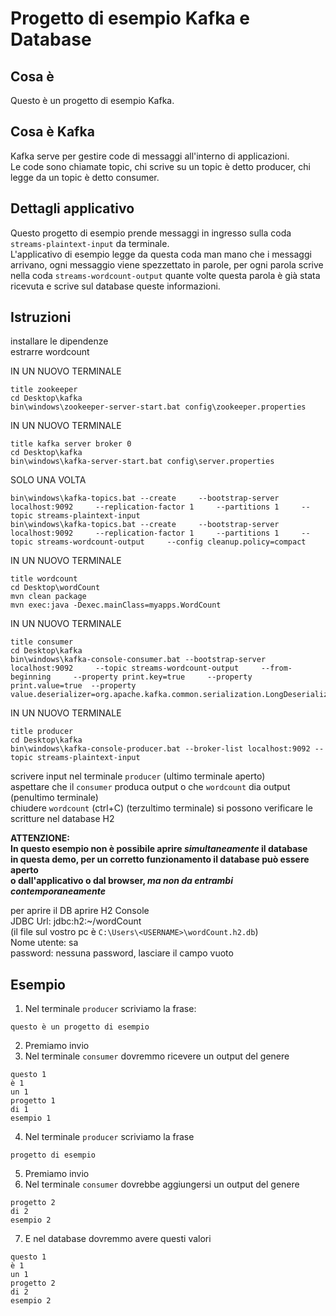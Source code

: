 # Progetto di esempio Kafka e Database
## Cosa è
Questo è un progetto di esempio Kafka. 
## Cosa è Kafka
Kafka serve per gestire code di messaggi all'interno di applicazioni.  
Le code sono chiamate topic, chi scrive su un topic è detto producer, chi legge da un topic è detto consumer.  
## Dettagli applicativo
Questo progetto di esempio prende messaggi in ingresso sulla coda `streams-plaintext-input` da terminale.  
L'applicativo di esempio legge da questa coda man mano che i messaggi arrivano, ogni messaggio viene spezzettato in parole, per ogni parola scrive nella coda `streams-wordcount-output` quante volte questa parola è già stata ricevuta e scrive sul database queste informazioni.

## Istruzioni

installare le dipendenze  
estrarre wordcount  

IN UN NUOVO TERMINALE
```
title zookeeper
cd Desktop\kafka
bin\windows\zookeeper-server-start.bat config\zookeeper.properties
```

IN UN NUOVO TERMINALE
```
title kafka server broker 0
cd Desktop\kafka
bin\windows\kafka-server-start.bat config\server.properties
```

SOLO UNA VOLTA
```
bin\windows\kafka-topics.bat --create     --bootstrap-server localhost:9092     --replication-factor 1     --partitions 1     --topic streams-plaintext-input
bin\windows\kafka-topics.bat --create     --bootstrap-server localhost:9092     --replication-factor 1     --partitions 1     --topic streams-wordcount-output     --config cleanup.policy=compact
```

IN UN NUOVO TERMINALE
```
title wordcount
cd Desktop\wordCount
mvn clean package
mvn exec:java -Dexec.mainClass=myapps.WordCount
```

IN UN NUOVO TERMINALE
```
title consumer
cd Desktop\kafka
bin\windows\kafka-console-consumer.bat --bootstrap-server localhost:9092     --topic streams-wordcount-output     --from-beginning     --property print.key=true     --property print.value=true  --property value.deserializer=org.apache.kafka.common.serialization.LongDeserializer
```

IN UN NUOVO TERMINALE
```
title producer
cd Desktop\kafka
bin\windows\kafka-console-producer.bat --broker-list localhost:9092 --topic streams-plaintext-input
```
scrivere input nel terminale `producer` (ultimo terminale aperto)  
aspettare che il `consumer` produca output o che `wordcount` dia output (penultimo terminale)  
chiudere `wordcount` (ctrl+C)  (terzultimo terminale)
si possono verificare le scritture nel database H2  

**ATTENZIONE:  
In questo esempio non è possibile aprire _simultaneamente_ il database  
in questa demo, per un corretto funzionamento il database può essere aperto  
o dall'applicativo o dal browser, _ma non da entrambi contemporaneamente_**

per aprire il DB aprire H2 Console  
JDBC Url: jdbc:h2:~/wordCount  
(il file sul vostro pc è `C:\Users\<USERNAME>\wordCount.h2.db`)  
Nome utente: sa  
password: nessuna password, lasciare il campo vuoto

## Esempio
1. Nel terminale `producer` scriviamo la frase:
```
questo è un progetto di esempio
```
2. Premiamo invio
3. Nel terminale `consumer` dovremmo ricevere un output del genere
```
questo 1
è 1
un 1
progetto 1
di 1
esempio 1
```
4. Nel terminale `producer` scriviamo la frase
```
progetto di esempio
```
5. Premiamo invio
6. Nel terminale `consumer` dovrebbe aggiungersi un output del genere
```
progetto 2
di 2
esempio 2
```
7. E nel database dovremmo avere questi valori
```
questo 1
è 1
un 1
progetto 2
di 2
esempio 2
```

